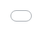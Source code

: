 ```yaml
---
layout: post
title: My take on Manim Slides
date: 2024-10-19 19:00:00
description: "I am currently trying to generate manim slides and to embed them in an Iframe for website rendering."
tags: videos science communication
categories: science
---
```


An intro text I will redact.

<div class="row mt-5">
    <div class="col-sm mt-3 mt-md-0">
        <iframe
        style="width:100%;height:100%;position:absolute;left:0px;top:0px;"
        frameborder="0"
        width="100%"
        height="100%"
        allowfullscreen
        allow="autoplay"
        src="iframe.html">
    </iframe>
    </div>
</div>